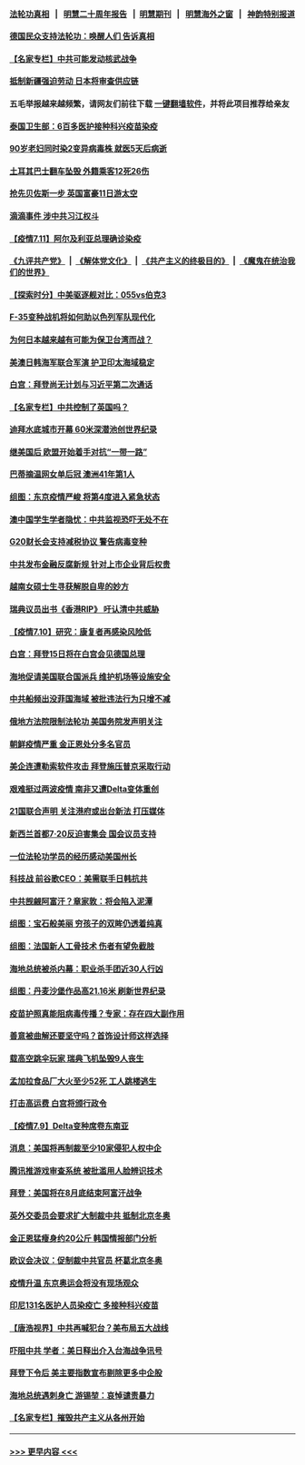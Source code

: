 #### [法轮功真相](https://github.com/gfw-breaker/truth/blob/master/README.md?t=0) &nbsp;&nbsp;|&nbsp;&nbsp; [明慧二十周年报告](https://github.com/gfw-breaker/mh-reports/blob/master/README.md?t=0) &nbsp;&nbsp;|&nbsp;&nbsp;[明慧期刊](https://github.com/gfw-breaker/mh-qikan) &nbsp;&nbsp;|&nbsp;&nbsp; [明慧海外之窗](https://github.com/gfw-breaker/mh-news/blob/master/README.md?t=0) &nbsp;&nbsp;|&nbsp;&nbsp; [神韵特别报道](https://github.com/gfw-breaker/mh-news/blob/master/shenyun.md?t=0)
#### [德国民众支持法轮功：唤醒人们 告诉真相](../pages/nsc418/n13081625.md?t=07120651) 
#### [【名家专栏】中共可能发动核武战争](../pages/nsc418/n13081853.md?t=07120651) 
#### [抵制新疆强迫劳动 日本将审查供应链](../pages/nsc418/n13082163.md?t=07120651) 
#### 五毛举报越来越频繁，请网友们前往下载 [一键翻墙软件](https://github.com/gfw-breaker/ssr-accounts)，并将此项目推荐给亲友
#### [泰国卫生部：6百多医护接种科兴疫苗染疫](../pages/nsc418/n13081752.md?t=07120651) 
#### [90岁老妇同时染2变异病毒株 就医5天后病逝](../pages/nsc418/n13082057.md?t=07120651) 
#### [土耳其巴士翻车坠毁 外籍乘客12死26伤](../pages/nsc418/n13081990.md?t=07120651) 
#### [抢先贝佐斯一步 英国富豪11日游太空](../pages/nsc418/n13082030.md?t=07120651) 
#### [滴滴事件 涉中共习江权斗](../pages/nsc418/n13082006.md?t=07120651) 
#### [【疫情7.11】阿尔及利亚总理确诊染疫](../pages/nsc418/n13081574.md?t=07120651) 
#### [《九评共产党》](https://github.com/begood0513/9ping.md/blob/master/README.md) &nbsp;|&nbsp; [《解体党文化》](../../../../jtdwh.md/blob/master/README.md)  &nbsp;|&nbsp; [《共产主义的终极目的》](../../../../gczydzjmd.md/blob/master/README.md) &nbsp;|&nbsp; [《魔鬼在统治我们的世界》](../../../../mgztzwmdsj.md/blob/master/README.md) 
#### [【探索时分】中美驱逐舰对比：055vs伯克3](../pages/nsc418/n13081164.md?t=07120651) 
#### [F-35变种战机将如何助以色列军队现代化](../pages/nsc418/n13077427.md?t=07120651) 
#### [为何日本越来越有可能为保卫台湾而战？](../pages/nsc418/n13079575.md?t=07120651) 
#### [美澳日韩海军联合军演 护卫印太海域稳定](../pages/nsc418/n13081048.md?t=07120651) 
#### [白宫：拜登尚无计划与习近平第二次通话](../pages/nsc418/n13081123.md?t=07120651) 
#### [【名家专栏】中共控制了英国吗？](../pages/nsc418/n13080067.md?t=07120651) 
#### [迪拜水底城市开幕 60米深潜池创世界纪录](../pages/nsc418/n13080998.md?t=07120651) 
#### [继美国后 欧盟开始着手对抗“一带一路”](../pages/nsc418/n13080932.md?t=07120651) 
#### [巴蒂摘温网女单后冠 澳洲41年第1人](../pages/nsc418/n13080924.md?t=07120651) 
#### [组图：东京疫情严峻 将第4度进入紧急状态](../pages/nsc418/n13080404.md?t=07120651) 
#### [澳中国学生学者隐忧：中共监视恐吓无处不在](../pages/nsc418/n13080804.md?t=07120651) 
#### [G20财长会支持减税协议 警告病毒变种](../pages/nsc418/n13080713.md?t=07120651) 
#### [中共发布金融反腐新规 针对上市企业背后权贵](../pages/nsc418/n13080390.md?t=07120651) 
#### [越南女硕士生寻获解脱自卑的妙方](../pages/nsc418/n13079268.md?t=07120651) 
#### [瑞典议员出书《香港RIP》 吁认清中共威胁](../pages/nsc418/n13080532.md?t=07120651) 
#### [【疫情7.10】研究：康复者再感染风险低](../pages/nsc418/n13080480.md?t=07120651) 
#### [白宫：拜登15日将在白宫会见德国总理](../pages/nsc418/n13080337.md?t=07120651) 
#### [海地促请美国联合国派兵 维护机场等设施安全](../pages/nsc418/n13079967.md?t=07120651) 
#### [中共船频出没菲国海域 被批违法行为只增不减](../pages/nsc418/n13080030.md?t=07120651) 
#### [俄地方法院限制法轮功 美国务院发声明关注](../pages/nsc418/n13079658.md?t=07120651) 
#### [朝鲜疫情严重 金正恩处分多名官员](../pages/nsc418/n13079673.md?t=07120651) 
#### [美企连遭勒索软件攻击 拜登施压普京采取行动](../pages/nsc418/n13079592.md?t=07120651) 
#### [艰难挺过两波疫情 南非又遭Delta变体重创](../pages/nsc418/n13079558.md?t=07120651) 
#### [21国联合声明 关注港府或出台新法 打压媒体](../pages/nsc418/n13079359.md?t=07120651) 
#### [新西兰首都7‧20反迫害集会 国会议员支持](../pages/nsc418/n13078525.md?t=07120651) 
#### [一位法轮功学员的经历感动美国州长](../pages/nsc418/n13078953.md?t=07120651) 
#### [科技战 前谷歌CEO：美需联手日韩抗共](../pages/nsc418/n13078961.md?t=07120651) 
#### [中共觊觎阿富汗？章家敦：将会陷入泥潭](../pages/nsc418/n13078945.md?t=07120651) 
#### [组图：宝石般美丽 穷孩子的双眸仍透着纯真](../pages/nsc418/n13077674.md?t=07120651) 
#### [组图：法国新人工骨技术 伤者有望免截肢](../pages/nsc418/n13078375.md?t=07120651) 
#### [海地总统被杀内幕：职业杀手团近30人行凶](../pages/nsc418/n13078949.md?t=07120651) 
#### [组图：丹麦沙堡作品高21.16米 刷新世界纪录](../pages/nsc418/n13078064.md?t=07120651) 
#### [疫苗护照真能阻病毒传播？专家：存在四大副作用](../pages/nsc418/n13067703.md?t=07120651) 
#### [善意被曲解还要坚守吗？首饰设计师这样选择](../pages/nsc418/n13077575.md?t=07120651) 
#### [载高空跳伞玩家 瑞典飞机坠毁9人丧生](../pages/nsc418/n13078604.md?t=07120651) 
#### [孟加拉食品厂大火至少52死 工人跳楼逃生](../pages/nsc418/n13078541.md?t=07120651) 
#### [打击高运费 白宫将颁行政令](../pages/nsc418/n13078569.md?t=07120651) 
#### [【疫情7.9】Delta变种席卷东南亚](../pages/nsc418/n13078272.md?t=07120651) 
#### [消息：美国将再制裁至少10家侵犯人权中企](../pages/nsc418/n13077699.md?t=07120651) 
#### [腾讯推游戏审查系统 被批滥用人脸辨识技术](../pages/nsc418/n13077634.md?t=07120651) 
#### [拜登：美国将在8月底结束阿富汗战争](../pages/nsc418/n13077350.md?t=07120651) 
#### [英外交委员会要求扩大制裁中共 抵制北京冬奥](../pages/nsc418/n13076754.md?t=07120651) 
#### [金正恩猛瘦身约20公斤 韩国情报部门分析](../pages/nsc418/n13076881.md?t=07120651) 
#### [欧议会决议：促制裁中共官员 杯葛北京冬奥](../pages/nsc418/n13076851.md?t=07120651) 
#### [疫情升温 东京奥运会将没有现场观众](../pages/nsc418/n13076798.md?t=07120651) 
#### [印尼131名医护人员染疫亡 多接种科兴疫苗](../pages/nsc418/n13076794.md?t=07120651) 
#### [【唐浩视界】中共再喊犯台？美布局五大战线](../pages/nsc418/n13076229.md?t=07120651) 
#### [吓阻中共 学者：美日释出介入台海战争讯号](../pages/nsc418/n13076414.md?t=07120651) 
#### [拜登下令后 美主要指数宣布剔除更多中企股](../pages/nsc418/n13076668.md?t=07120651) 
#### [海地总统遇刺身亡 游锡堃：哀悼谴责暴力](../pages/nsc418/n13076652.md?t=07120651) 
#### [【名家专栏】摧毁共产主义从各州开始](../pages/nsc418/n13076376.md?t=07120651) 

----
#### [ >>> 更早内容 <<< ](../indexes/nsc418-earlier.md)
